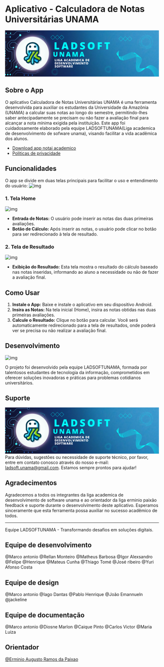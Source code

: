 # Aplicativo - Calculadora de Notas Universitárias UNAMA

 ![img](https://github.com/ladsoftunama/ladsoftunama/raw/main/imagens/image_readme.png)

## Sobre o App

O aplicativo Calculadora de Notas Universitárias UNAMA é uma ferramenta desenvolvida para auxiliar os estudantes da Universidade da Amazônia (UNAMA) a calcular suas notas ao longo do semestre, permitindo-lhes saber antecipadamente se precisam ou não fazer a avaliação final para alcançar a nota mínima exigida pela instituição. Este app foi cuidadosamente elaborado pela equipe LADSOFTUNAMA(Liga academica de desenvolvimento de sofware unama), visando facilitar a vida acadêmica dos alunos.

- [Download app notai academico](https://github.com/ladsoftunama/App-Calculadora-de-Notas-Academicas-Unama/releases/tag/v1)
- [Politicas de privacidade](https://github.com/ladsoftunama/App-Calculadora-de-Notas-Academicas-Unama/blob/main/privacy%20policy.md)

## Funcionalidades

O app se divide em duas telas principais para facilitar o uso e entendimento do usuário:
 ![img](/images_readme/Frame%2014%20(1).png)

### 1. Tela Home

 ![img](/images_readme/FRAMES_1.png)

- **Entrada de Notas:** O usuário pode inserir as notas das duas primeiras avaliações.
- **Botão de Cálculo:** Após inserir as notas, o usuário pode clicar no botão para ser redirecionado à tela de resultado.

### 2. Tela de Resultado

 ![img](/images_readme/FRAMES_2.png)

- **Exibição do Resultado:** Esta tela mostra o resultado do cálculo baseado nas notas inseridas, informando ao aluno a necessidade ou não de fazer a avaliação final.

## Como Usar

1. **Instale o App:** Baixe e instale o aplicativo em seu dispositivo Android.
2. **Insira as Notas:** Na tela inicial (Home), insira as notas obtidas nas duas primeiras avaliações.
3. **Calcule o Resultado:** Clique no botão para calcular. Você será automaticamente redirecionado para a tela de resultados, onde poderá ver se precisa ou não realizar a avaliação final.

## Desenvolvimento

 ![img](/images_readme/FRAMES_3.png)

O projeto foi desenvolvido pela equipe LADSOFTUNAMA, formada por talentosos estudantes de tecnologia da informação, comprometidos em oferecer soluções inovadoras e práticas para problemas cotidianos universitários.

## Suporte

 ![img](https://github.com/ladsoftunama/ladsoftunama/raw/main/imagens/image_readme.png)
Para dúvidas, sugestões ou necessidade de suporte técnico, por favor, entre em contato conosco através do nosso e-mail: <ladsoft.unama@gmail.com>. Estamos sempre prontos para ajudar!

<!-- ## Licença

Este projeto é disponibilizado sob a licença MIT, permitindo que qualquer pessoa possa usar, modificar e distribuir o trabalho, desde que mantenha o crédito aos autores originais e forneça uma cópia da licença em quaisquer trabalhos derivados. -->

## Agradecimentos

Agradecemos a todos os integrantes da liga academica de desenvolvimento de software unama e ao orientador da liga erminio paixão feedback e suporte durante o desenvolvimento deste aplicativo. Esperamos sinceramente que esta ferramenta possa auxiliar no sucesso acadêmico de todos.

---

Equipe LADSOFTUNAMA - Transformando desafios em soluções digitais.

## Equipe de desenvolvimento

@Marco antonio
@Rellan Monteiro
@Matheus Barbosa
@Igor Alexsandro
@Felipe
@Henrique
@Mateus Cunha
@Thiago Tomé
@José ribeiro
@Yuri Afonso Costa

## Equipe de design

@Marco antonio
@Iago Dantas
@Pablo Henrique
@João Emannueln
@jackeline

## Equipe de documentação

@Marco antonio
@Diosne Marlon
@Caique Pinto
@Carlos Victor
@Maria Luiza

## Orientador

[@Erminio Augusto Ramos da Paixao](http://lattes.cnpq.br/3441462516404507)
